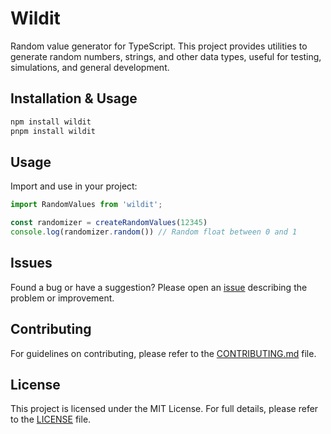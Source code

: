 

# Wildit

Random value generator for TypeScript. This project provides utilities to generate random numbers, strings, and other data types, useful for testing, simulations, and general development.



## Installation & Usage

```bash
npm install wildit
pnpm install wildit
```

## Usage

Import and use in your project:

```ts
import RandomValues from 'wildit';

const randomizer = createRandomValues(12345)
console.log(randomizer.random()) // Random float between 0 and 1
```




## Issues

Found a bug or have a suggestion? Please open an [issue](https://github.com/Jkous/wildit/issues) describing the problem or improvement.


## Contributing

For guidelines on contributing, please refer to the [CONTRIBUTING.md](CONTRIBUTING.md) file.


## License

This project is licensed under the MIT License. For full details, please refer to the [LICENSE](LICENSE) file.